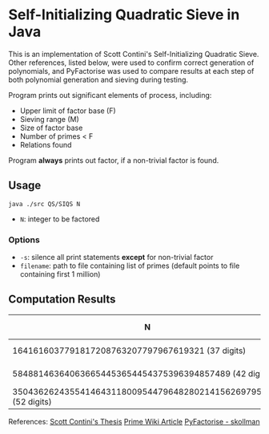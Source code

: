 # **Self-Initializing Quadratic Sieve in Java**

This is an implementation of Scott Contini's Self-Initializing Quadratic Sieve. Other references, 
listed below, were used to confirm correct generation of polynomials, and PyFactorise was used
to compare results at each step of both polynomial generation and sieving during testing.

Program prints out significant elements of process, including:
- Upper limit of factor base (F)
- Sieving range (M)
- Size of factor base
- Number of primes < F
- Relations found

Program **always** prints out factor, if a non-trivial factor
is found.

## Usage
`java ./src QS/SIQS N`
- `N`: integer to be factored
### Options
- `-s`: silence all print statements **except** for non-trivial factor
- `filename`: path to file containing list of primes (default points to file containing first 1 million)

## Computation Results

| N | Factors | Time | Relations found |
| --- | --- | --- | --- |
| 1641616037791817208763207797967619321 (37 digits) | 744673529241354861493, 2204477496956597 | ~3 seconds | 315 |
| 584881463640636654453654454375396394857489 (42 digits) | 744673529241354861493, 785419973550680254573 | ~22 seconds | 537 |
| 3504362624355414643118009544796482802141562697959987 (52 digits) | 4461769171101033943441783314719, 785419973550680254573 | ~16 minutes | 1621 |

References:
[Scott Contini's Thesis](https://citeseerx.ist.psu.edu/viewdoc/download;jsessionid=53C827A542A8A950780D34E79261FF99?doi=10.1.1.26.6924&rep=rep1&type=pdf)
[Prime Wiki Article](https://www.rieselprime.de/ziki/Self-initializing_quadratic_sieve)
[PyFactorise - skollman](https://github.com/skollmann/PyFactorise/blob/master/factorise.py)